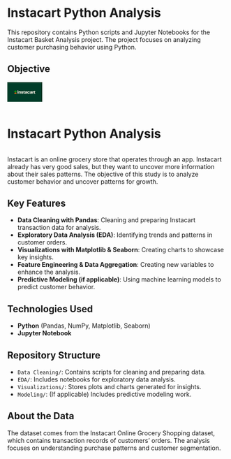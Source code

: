 # Instacart Python Analysis

This repository contains Python scripts and Jupyter Notebooks for the Instacart Basket Analysis project. The project focuses on analyzing customer purchasing behavior using Python.

## Objective
<p align="left">
    <img src="instacart_logo.png" alt="Instacart Logo" width="80">
    <h1 style="display: inline-block;">Instacart Python Analysis</h1>
</p>
Instacart is an online grocery store that operates through an app. Instacart already has very good sales, but they want to uncover more information about their sales patterns. The objective of this study is to analyze customer behavior and uncover patterns for growth.

## Key Features
- **Data Cleaning with Pandas**: Cleaning and preparing Instacart transaction data for analysis.
- **Exploratory Data Analysis (EDA)**: Identifying trends and patterns in customer orders.
- **Visualizations with Matplotlib & Seaborn**: Creating charts to showcase key insights.
- **Feature Engineering & Data Aggregation**: Creating new variables to enhance the analysis.
- **Predictive Modeling (if applicable)**: Using machine learning models to predict customer behavior.

## Technologies Used
- **Python** (Pandas, NumPy, Matplotlib, Seaborn)
- **Jupyter Notebook**

## Repository Structure
- `Data Cleaning/`: Contains scripts for cleaning and preparing data.
- `EDA/`: Includes notebooks for exploratory data analysis.
- `Visualizations/`: Stores plots and charts generated for insights.
- `Modeling/`: (If applicable) Includes predictive modeling work.

## About the Data
The dataset comes from the Instacart Online Grocery Shopping dataset, which contains transaction records of customers’ orders. The analysis focuses on understanding purchase patterns and customer segmentation.

